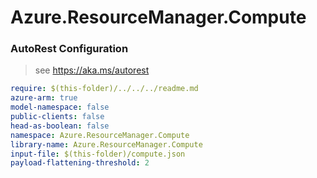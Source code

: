 # Azure.ResourceManager.Compute
### AutoRest Configuration
> see https://aka.ms/autorest

``` yaml
require: $(this-folder)/../../../readme.md
azure-arm: true
model-namespace: false
public-clients: false
head-as-boolean: false
namespace: Azure.ResourceManager.Compute
library-name: Azure.ResourceManager.Compute
input-file: $(this-folder)/compute.json
payload-flattening-threshold: 2
```
